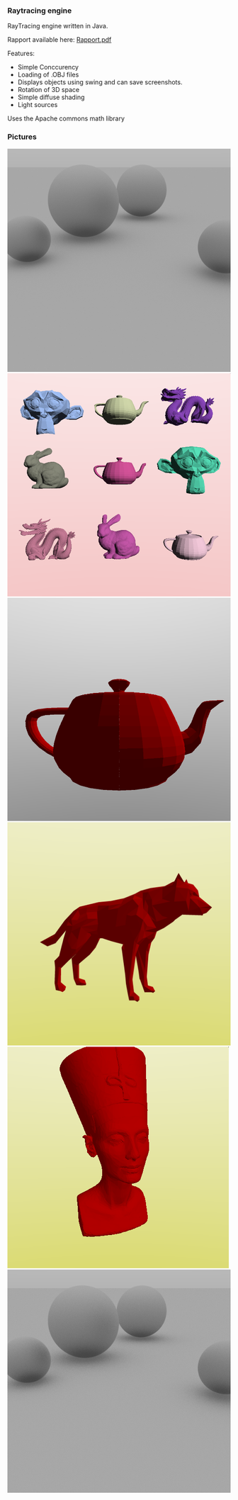 ### Raytracing engine
RayTracing engine written in Java.

Rapport available here:
[Rapport.pdf](https://github.com/GabrielJadderson/RayTracing/blob/master/Rapport.pdf)

Features:
- Simple Conccurency
- Loading of .OBJ files
- Displays objects using swing and can save screenshots.
- Rotation of 3D space
- Simple diffuse shading
- Light sources

Uses the Apache commons math library


### Pictures
![alt tag](https://raw.githubusercontent.com/GabrielJadderson/RayTracing/master/output/InvincibleApatheticOlingo.png)
![alt tag](https://raw.githubusercontent.com/GabrielJadderson/RayTracing/master/output/NebulousEarsplittingSnipe.png)
![alt tag](https://raw.githubusercontent.com/GabrielJadderson/RayTracing/master/output/InvincibleIndustriousTuna.png)
![alt tag](https://raw.githubusercontent.com/GabrielJadderson/RayTracing/master/output/EarthyOmniscientRooster.png)
![alt tag](https://raw.githubusercontent.com/GabrielJadderson/RayTracing/master/output/DemonicVivaciousRoundworm.png)
![alt tag](https://raw.githubusercontent.com/GabrielJadderson/RayTracing/master/output/AxiomaticDaffyTuna.png)


